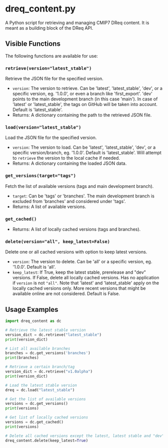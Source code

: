 
**dreq_content.py**
====================

A Python script for retrieving and managing CMIP7 DReq content.
It is meant as a building block of the DReq API.

**Visible Functions**
--------------------

The following functions are available for use:

### `retrieve(version="latest_stable")`

Retrieve the JSON file for the specified version.

* `version`: The version to retrieve. Can be 'latest', 'latest_stable', 'dev', or a specific version, eg. '1.0.0', or even a branch like 'first_export'.
             'dev' points to the main development branch (in this case 'main'). In case of 'latest' or 'latest_stable', the tags on GitHub will be taken into account.
             Default is 'latest_stable'.
* Returns: A dictionary containing the path to the retrieved JSON file.

### `load(version="latest_stable")`

Load the JSON file for the specified version.

* `version`: The version to load. Can be 'latest', 'latest_stable', 'dev', or a specific version/branch, eg. '1.0.0'. Default is 'latest_stable'. Will attempt to `retrieve` the version to the local cache if needed.
* Returns: A dictionary containing the loaded JSON data.

### `get_versions(target="tags")`

Fetch the list of available versions (tags and main development branch).

* `target`: Can be 'tags' or 'branches'. The main development branch is excluded from 'branches' and considered under 'tags'.
* Returns: A list of available versions.

### `get_cached()`

* Returns: A list of locally cached versions (tags and branches).

### `delete(version="all", keep_latest=False)`

Delete one or all cached versions with option to keep latest versions.

* `version`: The version to delete. Can be 'all' or a specific version, eg. '1.0.0'. Default is 'all'.
* `keep_latest`: If True, keep the latest stable, prerelease and "dev" versions. If False, delete all locally cached versions. 
                 Has no application if `version` is not `"all"`. Note that 'latest' and 'latest_stable' apply on the locally cached
                 versions only. More recent versions that might be available online are not considered. Default is False.

**Usage Examples**
-----------------

```python
import dreq_content as dc

# Retrieve the latest stable version
version_dict = dc.retrieve("latest_stable")
print(version_dict)

# List all available branches
branches = dc.get_versions('branches')
print(branches)

# Retrieve a certain branch/tag
version_dict = dc.retrieve("v1.0alpha")
print(version_dict)

# Load the latest stable version
dreq = dc.load("latest_stable")

# Get the list of available versions
versions = dc.get_versions()
print(versions)

# Get list of locally cached versions
versions = dc.get_cached()
print(versions)

# Delete all cached versions except the latest, latest stable and "dev" versions
dreq_content.delete(keep_latest=True)
```

